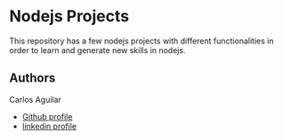 
# Nodejs Projects

This repository has a few nodejs projects with different functionalities in order to learn and generate new skills in nodejs.
## Authors
Carlos Aguilar
- [Github profile](https://github.com/ingecarlos)
- [linkedin profile](https://www.linkedin.com/in/carlos-aguilar-a1b386213)
